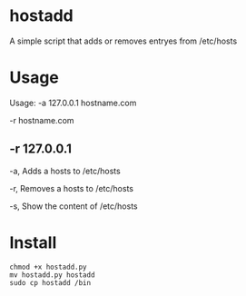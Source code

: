 # hostadd
A simple script that adds or removes entryes from /etc/hosts 

# Usage
Usage: 
-a 127.0.0.1 hostname.com

-r hostname.com

-r 127.0.0.1
----------------
-a,    Adds a hosts to /etc/hosts

-r,    Removes a hosts to /etc/hosts

-s,    Show the content of /etc/hosts

# Install 
```
chmod +x hostadd.py
mv hostadd.py hostadd
sudo cp hostadd /bin 
```
